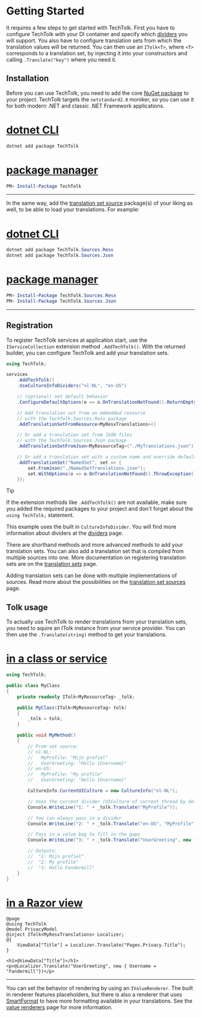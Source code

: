 
# Getting Started

It requires a few steps to get started with TechTolk. First you have to
configure TechTolk with your DI container and specify which
[dividers](./dividers.md) you will support. You also have to configure
translation sets from which the translation values will be returned. You can
then use an `ITolk<T>`, where `<T>` corresponds to a translation set, by
injecting it into your constructors and calling `.Translate("key")` where you
need it.

## Installation

Before you can use TechTolk, you need to add the core 
[NuGet package](https://www.nuget.org/packages/TechTolk) to your project.
TechTolk targets the `netstandard2.0` moniker, so you can use it for both modern
.NET and classic .NET Framework applications.

# [dotnet CLI](#tab/dotnet-cli)

```powershell
dotnet add package TechTolk
```

# [package manager](#tab/package-manager)

```powershell
PM> Install-Package TechTolk
```
---

In the same way, add the [translation set source](./sources/index.md) package(s) of
your liking as well, to be able to load your translations. For example:

# [dotnet CLI](#tab/dotnet-cli)

```powershell
dotnet add package TechTolk.Sources.Resx
dotnet add package TechTolk.Sources.Json
```

# [package manager](#tab/package-manager)

```powershell
PM> Install-Package TechTolk.Sources.Resx
PM> Install-Package TechTolk.Sources.Json
```
---

## Registration

To register TechTolk services at application start, use the `IServiceCollection`
extension method `.AddTechTolk()`. With the returned builder, you can configure
TechTolk and add your translation sets.

```csharp
using TechTolk;

services
    .AddTechTolk()
    .UseCultureInfoDividers("nl-NL", "en-US")

    // (optional) set default behavior
    .ConfigureDefaultOptions(o => o.OnTranslationNotFound().ReturnEmptyString())

    // Add translation set from an embedded resource
    // with the TechTolk.Sources.Resx package
    .AddTranslationSetFromResource<MyResxTranslations>()

    // Or add a translation set from JSON files
    // with the TechTolk.Sources.Json package
    .AddTranslationSetFromJson<MyResourceTag>("./MyTranslations.json")

    // Or add a translation set with a custom name and override default behavior
    .AddTranslationSet("NamedSet", set => {
        set.FromJson("./NamedSetTranslations.json");
        set.WithOptions(o => o.OnTranslationNotFound().ThrowException());
    });
```

> [!TIP]
> If the extension methods like `.AddTechTolk()` are not available, make sure
> you added the required packages to your project and don't forget about the
> `using TechTolk;` statement.

This example uses the built in `CultureInfoDivider`. You will find more
information about dividers at the [dividers](dividers.md) page.

There are shorthand methods and more advanced methods to add your translation
sets. You can also add a translation set that is compiled from multiple sources
into one. More documentation on registering translation sets are on the
[translation sets](translation-sets.md) page.

Adding translation sets can be done with multiple implementations of sources. 
Read more about the possibilities on the [translation set sources](sources/index.md)
page.

## Tolk usage

To actually use TechTolk to render translations from your translation sets, you
need to aquire an ITolk instance from your service provider. You can then use
the `.Translate(string)` method to get your translations.

# [in a class or service](#tab/class-or-service)

```csharp
using TechTolk;

public class MyClass
{
    private readonly ITolk<MyResourceTag> _tolk;

    public MyClass(ITolk<MyResourceTag> tolk)
    {
        _tolk = tolk;
    }

    public void MyMethod()
    {
        // From set source:
        // nl-NL:
        //   MyProfile: "Mijn profiel"
        //   UserGreeting: "Hallo {Username}"
        // en-US:
        //   MyProfile: "My profile"
        //   UserGreeting: "Hello {Username}"

        CultureInfo.CurrentUICulture = new CultureInfo("nl-NL");

        // Uses the current divider (UICulture of current thread by default)
        Console.WriteLine("1: " + _tolk.Translate("MyProfile"));

        // You can always pass in a divider
        Console.WriteLine("2: " + _tolk.Translate("en-US", "MyProfile"));

        // Pass in a value bag to fill in the gaps
        Console.WriteLine("3: " + _tolk.Translate("UserGreeting", new { Username = "Fandermill"});

        // Outputs:
        //  "1: Mijn profiel"
        //  "2: My profile"
        //  "3: Hallo Fandermill"
    }
}
```

# [in a Razor view](#tab/razor-view)

```
@page
@using TechTolk
@model PrivacyModel
@inject ITolk<MyResxTranslations> Localizer;
@{
    ViewData["Title"] = Localizer.Translate("Pages.Privacy.Title");
}

<h1>@ViewData["Title"]</h1>
<p>@Localizer.Translate("UserGreeting", new { Username = "Fandermill"})</p>
```
---

You can set the behavior of rendering by using an `IValueRenderer`. The built in
renderer features placeholders, but there is also a renderer that uses
[SmartFormat](https://github.com/axuno/SmartFormat) to have more formatting
available in your translations. See the [value renderers](value-renderers.md)
page for more information.
